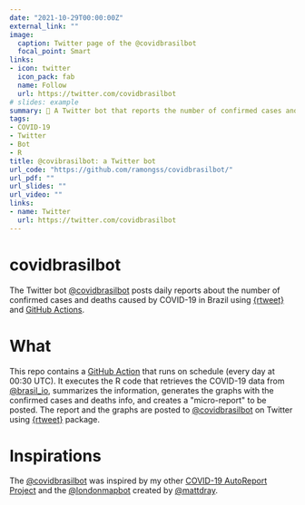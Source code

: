 ```yaml
---
date: "2021-10-29T00:00:00Z"
external_link: ""
image:
  caption: Twitter page of the @covidbrasilbot
  focal_point: Smart
links:
- icon: twitter
  icon_pack: fab
  name: Follow
  url: https://twitter.com/covidbrasilbot
# slides: example
summary: 🤖 A Twitter bot that reports the number of confirmed cases and deaths by #COVID19 in Brazil using {rtweet} and Github Actions.
tags:
- COVID-19
- Twitter
- Bot
- R
title: @covibrasilbot: a Twitter bot
url_code: "https://github.com/ramongss/covidbrasilbot/"
url_pdf: ""
url_slides: ""
url_video: ""
links:
- name: Twitter
  url: https://twitter.com/covidbrasilbot
---
```


# covidbrasilbot

The Twitter bot [@covidbrasilbot](https://www.twitter.com/covidbrasilbot) posts daily reports about the number of confirmed cases and deaths caused by COVID-19 in Brazil using [{rtweet}](https://docs.ropensci.org/rtweet/) and [GitHub Actions](https://docs.github.com/en/actions).

# What

This repo contains a [GitHub Action](https://github.com/features/actions) that runs on schedule (every day at 00:30 UTC). It executes the R code that retrieves the COVID-19 data from [@brasil_io](https://twitter.com/brasil_io), summarizes the information, generates the graphs with the confirmed cases and deaths info, and creates a "micro-report" to be posted. The report and the graphs are posted to [@covidbrasilbot](https://www.twitter.com/covidbrasilbot) on Twitter using [{rtweet}](https://docs.ropensci.org/rtweet/) package.

# Inspirations

The [@covidbrasilbot](https://www.twitter.com/covidbrasilbot) was inspired by my other [COVID-19 AutoReport Project](https://ramongss.github.io/project/covid19-autoreport/) and the [@londonmapbot](https://twitter.com/londonmapbot) created by [@mattdray](https://twitter.com/mattdray).
